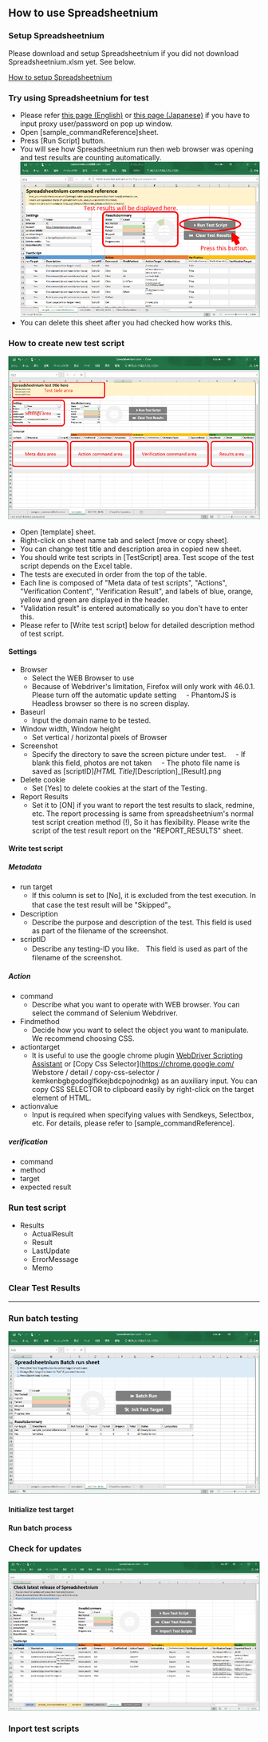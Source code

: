 ## How to use Spreadsheetnium

### Setup Spreadsheetnium
Please download and setup Spreadsheetnium if you did not download Spreadsheetnium.xlsm yet. See below.

[How to setup Spreadsheetnium](./howToSetupSpreadsheetnium.html)

### Try using Spreadsheetnium for test

- Please refer [this page (English)](http://stackoverflow.com/questions/25686108/fiddler-gateway-proxy-username-password) or  [this page (Japanese)](http://qiita.com/Nuits/items/1bd84b45b0b092527d8d) if you have to input proxy user/password on pop up window.
- Open [sample_commandReference]sheet.
- Press [Run Script] button.
- You will see how Spreadsheetnium run then web browser was opening and   test results are counting automatically.
![Try using Spreadsheetnium for test](img/try.png "Try using Spreadsheetnium for test")
- You can delete this sheet after you had checked how works this.


### How to create new test script

![How to create new test script](img/write.png "How to create new test script")

- Open [template] sheet.
- Right-click on sheet name tab and select [move or copy sheet].
- You can change test title and description area in copied new sheet.
- You should write test scripts in [TestScript] area. Test scope of the test script depends on the Excel table.
- The tests are executed in order from the top of the table.
- Each line is composed of "Meta data of test scripts", "Actions", "Verification Content", "Verification Result", and labels of blue, orange, yellow and green are displayed in the header.
- "Validation result" is entered automatically so you don't have to enter this.
- Please refer to [Write test script] below for detailed description method of test script.



#### Settings

- Browser
	- Select the WEB Browser to use
	- Because of Webdriver's limitation, Firefox will only work with 46.0.1. Please turn off the automatic update setting
    - PhantomJS is Headless browser so there is no screen display.
- Baseurl
	- Input the domain name to be tested.
- Window width, Window height
	- Set vertical / horizontal pixels of Browser
- Screenshot
	- Specify the directory to save the screen picture under test.
    - If blank this field, photos are not taken
    - The photo file name is saved as [scriptID]_[HTML Title]_[Description]_[Result].png
- Delete cookie
	- Set [Yes] to delete cookies at the start of the Testing.
- Report Results
	- Set it to [ON] if you want to report the test results to slack, redmine, etc. The report processing is same from spreadsheetnium's normal test script creation method (!), So it has flexibility. Please write the script of the test result report on the "REPORT_RESULTS" sheet.

#### Write test script

##### Metadata
- run target
    - If this column is set to [No], it is excluded from the test execution. In that case the test result will be "Skipped"。
- Description
    - Describe the purpose and description of the test. This field is used as part of the filename of the screenshot.
- scriptID
    - Describe any testing-ID you like.　This field is used as part of the filename of the screenshot.

#####  Action
- command
    - Describe what you want to operate with WEB browser. You can select the command of Selenium Webdriver.
- Findmethod
    - Decide how you want to select the object you want to manipulate. We recommend choosing CSS.
- actiontarget
    - It is useful to use the google chrome plugin [WebDriver Scripting Assistant](https://chrome.google.com/webstore/detail/webdriver-scripting-assis/defeagjagbpfggackgppbadbafdfbjfo) or [Copy Css Selector](https://chrome.google.com/ Webstore / detail / copy-css-selector / kemkenbgbgodoglfkkejbdcpojnodnkg) as an auxiliary input. You can copy CSS SELECTOR to clipboard easily by right-click on the target element of HTML.
- actionvalue
	- Input is required when specifying values with Sendkeys, Selectbox, etc. For details, please refer to [sample_commandReference].

#####  verification

- command
- method
- target
- expected result


### Run test script

- Results
	- ActualResult
    - Result
    - LastUpdate
    - ErrorMessage
    - Memo

### Clear Test Results

----

### Run batch testing

![Run batch test script](img/batch.png "Run batch test script")

#### Initialize test target

#### Run batch process

### Check for updates

![Check for update](img/update.png "Check for update")

### Inport test scripts


